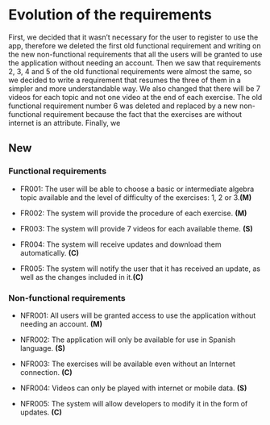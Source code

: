 # Evolution of the requirements
First, we decided that it wasn’t necessary for the user to register to use the app, therefore we deleted the first old functional requirement and writing on the new non-functional requirements that all the users will be granted to use the application without needing an account. Then we saw that requirements 2, 3, 4 and 5 of the old functional requirements were almost the same, so we decided to write a requirement that resumes the three of them in a  simpler and more understandable way. We also changed that there will be 7 videos for each topic and not one video at the end of each exercise. The old functional requirement number 6 was deleted and replaced by a new non-functional requirement because the fact that the exercises are without internet is an attribute. Finally, we 

## New

### Functional requirements

- FR001: The user will be able to choose a basic or intermediate algebra topic available and the level of difficulty of the exercises: 1, 2 or 3.**(M)**

- FR002: The system will provide the procedure of each exercise. **(M)**

- FR003: The system will provide 7 videos for each available theme. **(S)**
 
- FR004: The system will receive updates and download them automatically. **(C)**
 
- FR005: The system will notify the user that it has received an update, as well as the changes included in it.**(C)**
 
### Non-functional requirements

- NFR001: All users will be granted access to use the application without needing an account. **(M)**

- NFR002: The application will only be available for use in Spanish language. **(S)**
 
- NFR003: The exercises will be available even without an Internet connection. **(C)**
 
- NFR004: Videos can only be played with internet or mobile data. **(S)**
 
- NFR005: The system will allow developers to modify it in the form of updates. **(C)**
